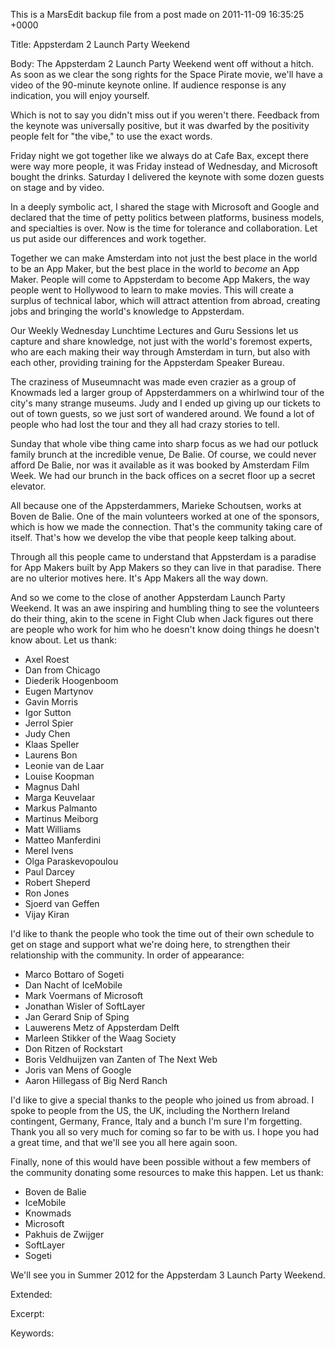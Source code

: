 This is a MarsEdit backup file from a post made on 2011-11-09 16:35:25 +0000

Title:
Appsterdam 2 Launch Party Weekend

Body:
The Appsterdam 2 Launch Party Weekend went off without a hitch. As soon as we clear the song rights for the Space Pirate movie, we'll have a video of the 90-minute keynote online. If audience response is any indication, you will enjoy yourself.Which is not to say you didn't miss out if you weren't there. Feedback from the keynote was universally positive, but it was dwarfed by the positivity people felt for "the vibe," to use the exact words. Friday night we got together like we always do at Cafe Bax, except there were way more people, it was Friday instead of Wednesday, and Microsoft bought the drinks. Saturday I delivered the keynote with some dozen guests on stage and by video.In a deeply symbolic act, I shared the stage with Microsoft and Google and declared that the time of petty politics between platforms, business models, and specialties is over. Now is the time for tolerance and collaboration. Let us put aside our differences and work together.Together we can make Amsterdam into not just the best place in the world to be an App Maker, but the best place in the world to <em>become</em> an App Maker. People will come to Appsterdam to become App Makers, the way people went to Hollywood to learn to make movies. This will create a surplus of technical labor, which will attract attention from abroad, creating jobs and bringing the world's knowledge to Appsterdam.Our Weekly Wednesday Lunchtime Lectures and Guru Sessions let us capture and share knowledge, not just with the world's foremost experts, who are each making their way through Amsterdam in turn, but also with each other, providing training for the Appsterdam Speaker Bureau.The craziness of Museumnacht was made even crazier as a group of Knowmads led a larger group of Appsterdammers on a whirlwind tour of the city's many strange museums. Judy and I ended up giving up our tickets to out of town guests, so we just sort of wandered around. We found a lot of people who had lost the tour and they all had crazy stories to tell.Sunday that whole vibe thing came into sharp focus as we had our potluck family brunch at the incredible venue, De Balie. Of course, we could never afford De Balie, nor was it available as it was booked by Amsterdam Film Week. We had our brunch in the back offices on a secret floor up a secret elevator.All because one of the Appsterdammers, Marieke Schoutsen, works at Boven de Balie. One of the main volunteers worked at one of the sponsors, which is how we made the connection. That's the community taking care of itself. That's how we develop the vibe that people keep talking about.Through all this people came to understand that Appsterdam is a paradise for App Makers built by App Makers so they can live in that paradise. There are no ulterior motives here. It's App Makers all the way down.And so we come to the close of another Appsterdam Launch Party Weekend. It was an awe inspiring and humbling thing to see the volunteers do their thing, akin to the scene in Fight Club when Jack figures out there are people who work for him who he doesn't know doing things he doesn't know about. Let us thank: <ul><li>Axel Roest</li><li>Dan from Chicago</li><li>Diederik Hoogenboom</li><li>Eugen Martynov</li><li>Gavin Morris</li><li>Igor Sutton</li><li>Jerrol Spier</li><li>Judy Chen</li><li>Klaas Speller</li><li>Laurens Bon</li><li>Leonie van de Laar</li><li>Louise Koopman</li><li>Magnus Dahl</li><li>Marga Keuvelaar</li><li>Markus Palmanto</li><li>Martinus Meiborg</li><li>Matt Williams</li><li>Matteo Manferdini</li><li>Merel Ivens</li><li>Olga Paraskevopoulou</li><li>Paul Darcey</li><li>Robert Sheperd</li><li>Ron Jones</li><li>Sjoerd van Geffen</li><li>Vijay Kiran</li></ul>I'd like to thank the people who took the time out of their own schedule to get on stage and support what we're doing here, to strengthen their relationship with the community. In order of appearance:<ul><li>Marco Bottaro of Sogeti</li><li>Dan Nacht of IceMobile</li><li>Mark Voermans of Microsoft</li><li>Jonathan Wisler of SoftLayer</li><li>Jan Gerard Snip of Sping</li><li>Lauwerens Metz of Appsterdam Delft</li><li>Marleen Stikker of the Waag Society</li><li>Don Ritzen of Rockstart</li><li>Boris Veldhuijzen van Zanten of The Next Web</li><li>Joris van Mens of Google</li><li>Aaron Hillegass of Big Nerd Ranch</li></ul>I'd like to give a special thanks to the people who joined us from abroad. I spoke to people from the US, the UK, including the Northern Ireland contingent, Germany, France, Italy and a bunch I'm sure I'm forgetting. Thank you all so very much for coming so far to be with us. I hope you had a great time, and that we'll see you all here again soon.Finally, none of this would have been possible without a few members of the community donating some resources to make this happen. Let us thank:<ul><li>Boven de Balie</li><li>IceMobile</li><li>Knowmads</li><li>Microsoft</li><li>Pakhuis de Zwijger</li><li>SoftLayer</li><li>Sogeti</li></ul>We'll see you in Summer 2012 for the Appsterdam 3 Launch Party Weekend.

Extended:


Excerpt:


Keywords:
